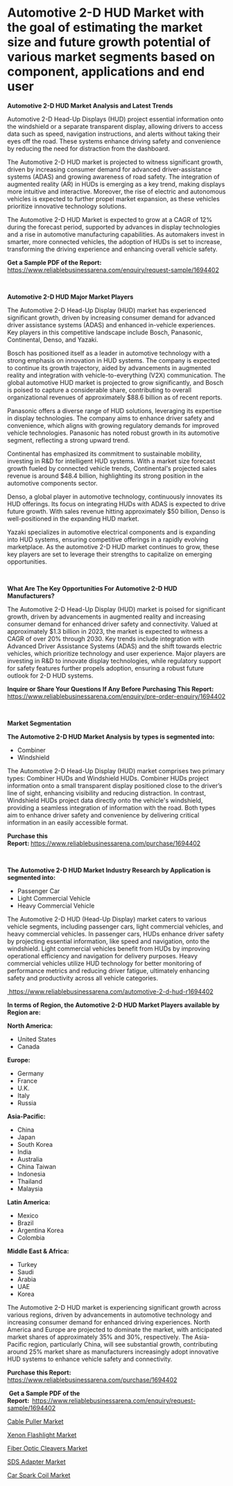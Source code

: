 <p><h1>Automotive 2-D HUD Market with the goal of estimating the market size and future growth potential of various market segments based on component, applications and end user</h1></p><p><strong>Automotive 2-D HUD Market Analysis and Latest Trends</strong></p>
<p><p>Automotive 2-D Head-Up Displays (HUD) project essential information onto the windshield or a separate transparent display, allowing drivers to access data such as speed, navigation instructions, and alerts without taking their eyes off the road. These systems enhance driving safety and convenience by reducing the need for distraction from the dashboard.</p><p>The Automotive 2-D HUD market is projected to witness significant growth, driven by increasing consumer demand for advanced driver-assistance systems (ADAS) and growing awareness of road safety. The integration of augmented reality (AR) in HUDs is emerging as a key trend, making displays more intuitive and interactive. Moreover, the rise of electric and autonomous vehicles is expected to further propel market expansion, as these vehicles prioritize innovative technology solutions.</p><p>The Automotive 2-D HUD Market is expected to grow at a CAGR of 12% during the forecast period, supported by advances in display technologies and a rise in automotive manufacturing capabilities. As automakers invest in smarter, more connected vehicles, the adoption of HUDs is set to increase, transforming the driving experience and enhancing overall vehicle safety.</p></p>
<p><strong>Get a Sample PDF of the Report:&nbsp;</strong> <a href="https://www.reliablebusinessarena.com/enquiry/request-sample/1694402?utm_campaign=1349&utm_medium=2&utm_source=Github&utm_content=ia&utm_term=06102024&utm_id=automotive-2-d-hud">https://www.reliablebusinessarena.com/enquiry/request-sample/1694402</a></p>
<p>&nbsp;</p>
<p><strong>Automotive 2-D HUD Major Market Players</strong></p>
<p><p>The Automotive 2-D Head-Up Display (HUD) market has experienced significant growth, driven by increasing consumer demand for advanced driver assistance systems (ADAS) and enhanced in-vehicle experiences. Key players in this competitive landscape include Bosch, Panasonic, Continental, Denso, and Yazaki.</p><p>Bosch has positioned itself as a leader in automotive technology with a strong emphasis on innovation in HUD systems. The company is expected to continue its growth trajectory, aided by advancements in augmented reality and integration with vehicle-to-everything (V2X) communication. The global automotive HUD market is projected to grow significantly, and Bosch is poised to capture a considerable share, contributing to overall organizational revenues of approximately $88.6 billion as of recent reports.</p><p>Panasonic offers a diverse range of HUD solutions, leveraging its expertise in display technologies. The company aims to enhance driver safety and convenience, which aligns with growing regulatory demands for improved vehicle technologies. Panasonic has noted robust growth in its automotive segment, reflecting a strong upward trend.</p><p>Continental has emphasized its commitment to sustainable mobility, investing in R&D for intelligent HUD systems. With a market size forecast growth fueled by connected vehicle trends, Continental's projected sales revenue is around $48.4 billion, highlighting its strong position in the automotive components sector.</p><p>Denso, a global player in automotive technology, continuously innovates its HUD offerings. Its focus on integrating HUDs with ADAS is expected to drive future growth. With sales revenue hitting approximately $50 billion, Denso is well-positioned in the expanding HUD market.</p><p>Yazaki specializes in automotive electrical components and is expanding into HUD systems, ensuring competitive offerings in a rapidly evolving marketplace. As the automotive 2-D HUD market continues to grow, these key players are set to leverage their strengths to capitalize on emerging opportunities.</p></p>
<p>&nbsp;</p>
<p><strong>What Are The Key Opportunities For Automotive 2-D HUD Manufacturers?</strong></p>
<p><p>The Automotive 2-D Head-Up Display (HUD) market is poised for significant growth, driven by advancements in augmented reality and increasing consumer demand for enhanced driver safety and connectivity. Valued at approximately $1.3 billion in 2023, the market is expected to witness a CAGR of over 20% through 2030. Key trends include integration with Advanced Driver Assistance Systems (ADAS) and the shift towards electric vehicles, which prioritize technology and user experience. Major players are investing in R&D to innovate display technologies, while regulatory support for safety features further propels adoption, ensuring a robust future outlook for 2-D HUD systems.</p></p>
<p><strong>Inquire or Share Your Questions If Any Before Purchasing This Report:</strong> <a href="https://www.reliablebusinessarena.com/enquiry/pre-order-enquiry/1694402?utm_campaign=1349&utm_medium=2&utm_source=Github&utm_content=ia&utm_term=06102024&utm_id=automotive-2-d-hud">https://www.reliablebusinessarena.com/enquiry/pre-order-enquiry/1694402</a></p>
<p>&nbsp;</p>
<p><strong>Market Segmentation</strong></p>
<p><strong>The Automotive 2-D HUD Market Analysis by types is segmented into:</strong></p>
<p><ul><li>Combiner</li><li>Windshield</li></ul></p>
<p><p>The Automotive 2-D Head-Up Display (HUD) market comprises two primary types: Combiner HUDs and Windshield HUDs. Combiner HUDs project information onto a small transparent display positioned close to the driver’s line of sight, enhancing visibility and reducing distraction. In contrast, Windshield HUDs project data directly onto the vehicle's windshield, providing a seamless integration of information with the road. Both types aim to enhance driver safety and convenience by delivering critical information in an easily accessible format.</p></p>
<p><strong>Purchase this Report:&nbsp;</strong><a href="https://www.reliablebusinessarena.com/purchase/1694402?utm_campaign=1349&utm_medium=2&utm_source=Github&utm_content=ia&utm_term=06102024&utm_id=automotive-2-d-hud">https://www.reliablebusinessarena.com/purchase/1694402</a></p>
<p>&nbsp;</p>
<p><strong>The Automotive 2-D HUD Market Industry Research by Application is segmented into:</strong></p>
<p><ul><li>Passenger Car</li><li>Light Commercial Vehicle</li><li>Heavy Commercial Vehicle</li></ul></p>
<p><p>The Automotive 2-D HUD (Head-Up Display) market caters to various vehicle segments, including passenger cars, light commercial vehicles, and heavy commercial vehicles. In passenger cars, HUDs enhance driver safety by projecting essential information, like speed and navigation, onto the windshield. Light commercial vehicles benefit from HUDs by improving operational efficiency and navigation for delivery purposes. Heavy commercial vehicles utilize HUD technology for better monitoring of performance metrics and reducing driver fatigue, ultimately enhancing safety and productivity across all vehicle categories.</p></p>
<p><a href="https://www.reliablebusinessarena.com/automotive-2-d-hud-r1694402?utm_campaign=1349&utm_medium=2&utm_source=Github&utm_content=ia&utm_term=06102024&utm_id=automotive-2-d-hud">&nbsp;https://www.reliablebusinessarena.com/automotive-2-d-hud-r1694402</a></p>
<p><strong>In terms of Region, the Automotive 2-D HUD Market Players available by Region are:</strong></p>
<p>
    <p> <strong> North America: </strong>
        <ul>
            <li>United States</li>
            <li>Canada</li>
        </ul>
        </p> 
    <p> <strong> Europe: </strong>
        <ul>
            <li>Germany</li>
            <li>France</li>
            <li>U.K.</li>
            <li>Italy</li>
            <li>Russia</li>
        </ul>
        </p> 
    <p> <strong> Asia-Pacific: </strong>
        <ul>
            <li>China</li>
            <li>Japan</li>
            <li>South Korea</li>
            <li>India</li>
            <li>Australia</li>
            <li>China Taiwan</li>
            <li>Indonesia</li>
            <li>Thailand</li>
            <li>Malaysia</li>
        </ul>
        </p> 
    <p> <strong> Latin America: </strong>
        <ul>
            <li>Mexico</li>
            <li>Brazil</li>
            <li>Argentina Korea</li>
            <li>Colombia</li>
        </ul>
        </p> 
    <p> <strong> Middle East & Africa: </strong>
        <ul>
            <li>Turkey</li>
            <li>Saudi</li>
            <li>Arabia</li>
            <li>UAE</li>
            <li>Korea</li>
        </ul>
    </p>
    </p>
<p><p>The Automotive 2-D HUD market is experiencing significant growth across various regions, driven by advancements in automotive technology and increasing consumer demand for enhanced driving experiences. North America and Europe are projected to dominate the market, with anticipated market shares of approximately 35% and 30%, respectively. The Asia-Pacific region, particularly China, will see substantial growth, contributing around 25% market share as manufacturers increasingly adopt innovative HUD systems to enhance vehicle safety and connectivity.</p></p>
<p><strong>Purchase this Report: </strong><a href="https://www.reliablebusinessarena.com/purchase/1694402?utm_campaign=1349&utm_medium=2&utm_source=Github&utm_content=ia&utm_term=06102024&utm_id=automotive-2-d-hud">https://www.reliablebusinessarena.com/purchase/1694402</a></p>
<p>&nbsp;<strong>Get a Sample PDF of the Report:&nbsp;&nbsp;</strong><a href="https://www.reliablebusinessarena.com/enquiry/request-sample/1694402?utm_campaign=1349&utm_medium=2&utm_source=Github&utm_content=ia&utm_term=06102024&utm_id=automotive-2-d-hud">https://www.reliablebusinessarena.com/enquiry/request-sample/1694402</a></p>
<p><strong></strong></p>
<p><p><a href="https://www.linkedin.com/pulse/influencing-factors-cable-puller-market-insights-growth-1jipe?utm_campaign=1349&utm_medium=2&utm_source=Github&utm_content=ia&utm_term=06102024&utm_id=automotive-2-d-hud">Cable Puller Market</a></p><p><a href="https://www.linkedin.com/pulse/decoding-xenon-flashlight-industry-dynamics-strategic-mae2e?utm_campaign=1349&utm_medium=2&utm_source=Github&utm_content=ia&utm_term=06102024&utm_id=automotive-2-d-hud">Xenon Flashlight Market</a></p><p><a href="https://www.linkedin.com/pulse/emerging-fiber-optic-cleavers-market-opportunities-analysis-bufje?utm_campaign=1349&utm_medium=2&utm_source=Github&utm_content=ia&utm_term=06102024&utm_id=automotive-2-d-hud">Fiber Optic Cleavers Market</a></p><p><a href="https://www.linkedin.com/pulse/global-sds-adapter-market-analysis-key-trends-future-projections-td6ve?utm_campaign=1349&utm_medium=2&utm_source=Github&utm_content=ia&utm_term=06102024&utm_id=automotive-2-d-hud">SDS Adapter Market</a></p><p><a href="https://github.com/irfadac/Market-Research-Report-List-5/blob/main/car-spark-coil-market.md?utm_campaign=1349&utm_medium=2&utm_source=Github&utm_content=ia&utm_term=06102024&utm_id=automotive-2-d-hud">Car Spark Coil Market</a></p></p>